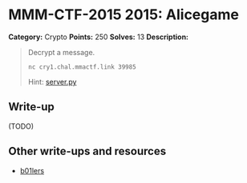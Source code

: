 # MMM-CTF-2015 2015: Alicegame

**Category:** Crypto
**Points:** 250
**Solves:** 13
**Description:**

> Decrypt a message.
>
> `nc cry1.chal.mmactf.link 39985`
>
> Hint: [server.py](server.py-192ac80a12223d53a07c4b370966eb39e5cd6a00bcb36e54840756a6ac4e5a77)


## Write-up

(TODO)

## Other write-ups and resources

* [b01lers](https://b01lers.net/challenges/MMA%20CTF%202015/Alicegame/59/) 
